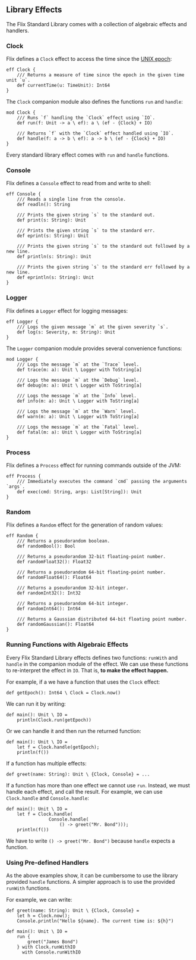 ## Library Effects

The Flix Standard Library comes with a collection of algebraic effects and
handlers.

### Clock

Flix defines a `Clock` effect to access the time since the [UNIX epoch](https://en.wikipedia.org/wiki/Unix_time):

```flix
eff Clock {
    /// Returns a measure of time since the epoch in the given time unit `u`.
    def currentTime(u: TimeUnit): Int64
}
```

The `Clock` companion module also defines the functions `run` and `handle`:

```flix
mod Clock {
    /// Runs `f` handling the `Clock` effect using `IO`.
    def run(f: Unit -> a \ ef): a \ (ef - {Clock} + IO)

    /// Returns `f` with the `Clock` effect handled using `IO`.
    def handle(f: a -> b \ ef): a -> b \ (ef - {Clock} + IO)
}
```

Every standard library effect comes with `run` and `handle` functions.

### Console

Flix defines a `Console` effect to read from and write to shell:

```flix
eff Console {
    /// Reads a single line from the console.
    def readln(): String

    /// Prints the given string `s` to the standard out.
    def print(s: String): Unit

    /// Prints the given string `s` to the standard err.
    def eprint(s: String): Unit

    /// Prints the given string `s` to the standard out followed by a new line.
    def println(s: String): Unit

    /// Prints the given string `s` to the standard err followed by a new line.
    def eprintln(s: String): Unit
}
```

### Logger

Flix defines a `Logger` effect for logging messages:

```flix
eff Logger {
    /// Logs the given message `m` at the given severity `s`.
    def log(s: Severity, m: String): Unit
}
```

The `Logger` companion module provides several convenience functions:

```flix
mod Logger {
    /// Logs the message `m` at the `Trace` level.
    def trace(m: a): Unit \ Logger with ToString[a]

    /// Logs the message `m` at the `Debug` level.
    def debug(m: a): Unit \ Logger with ToString[a]

    /// Logs the message `m` at the `Info` level.
    def info(m: a): Unit \ Logger with ToString[a]

    /// Logs the message `m` at the `Warn` level.
    def warn(m: a): Unit \ Logger with ToString[a]

    /// Logs the message `m` at the `Fatal` level.
    def fatal(m: a): Unit \ Logger with ToString[a]
}
```

### Process

Flix defines a `Process` effect for running commands outside of the JVM:

```flix
eff Process {
    /// Immediately executes the command `cmd` passing the arguments `args`.
    def exec(cmd: String, args: List[String]): Unit
}
```

### Random

Flix defines a `Random` effect for the generation of random values:

```flix
eff Random {
    /// Returns a pseudorandom boolean.
    def randomBool(): Bool

    /// Returns a pseudorandom 32-bit floating-point number.
    def randomFloat32(): Float32

    /// Returns a pseudorandom 64-bit floating-point number.
    def randomFloat64(): Float64

    /// Returns a pseudorandom 32-bit integer.
    def randomInt32(): Int32

    /// Returns a pseudorandom 64-bit integer.
    def randomInt64(): Int64

    /// Returns a Gaussian distributed 64-bit floating point number.
    def randomGaussian(): Float64
}
```

### Running Functions with Algebraic Effects

Every Flix Standard Library effects defines two functions: `runWith` and
`handle` in the companion module of the effect. We can use these functions to
re-interpret the effect in `IO`. That is, **to make the effect happen.**

For example, if a we have a function that uses the `Clock` effect:

```flix
def getEpoch(): Int64 \ Clock = Clock.now()
```

We can run it by writing:

```flix
def main(): Unit \ IO = 
    println(Clock.run(getEpoch))
```

Or we can handle it and then run the returned function:

```flix
def main(): Unit \ IO = 
    let f = Clock.handle(getEpoch);
    println(f())
```

If a function has multiple effects:

```flix
def greet(name: String): Unit \ {Clock, Console} = ...
```

If a function has more than one effect we cannot use `run`. Instead, we must
handle each effect, and call the result. For example, we can use `Clock.handle`
and `Console.handle`:

```flix
def main(): Unit \ IO = 
    let f = Clock.handle(
                Console.handle(
                    () -> greet("Mr. Bond")));
    println(f())
```

We have to write `() -> greet("Mr. Bond")` because `handle` expects a function. 

### Using Pre-defined Handlers

As the above examples show, it can be cumbersome to use the library provided
`handle` functions. A simpler approach is to use the provided `runWith`
functions. 

For example, we can write:

```flix
def greet(name: String): Unit \ {Clock, Console} = 
    let h = Clock.now();
    Console.println("Hello ${name}. The current time is: ${h}")

def main(): Unit \ IO = 
    run {
        greet("James Bond")
    } with Clock.runWithIO
      with Console.runWithIO
```
